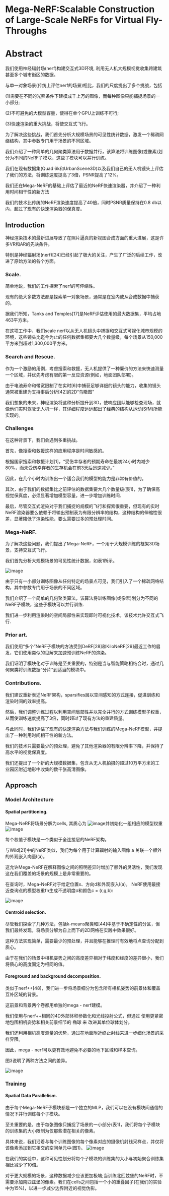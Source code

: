 # Mega-NeRF:Scalable Construction of Large-Scale NeRFs for Virtual Fly-Throughs
# Abstract
我们使用神经辐射场(nerf)构建交互式3D环境, 利用无人机大规模视觉收集跨建筑甚至多个城市街区的数据。

与单一对象场景(传统上评估nerf的场景)相比，我们的尺度提出了多个挑战，包括

(1)需要在不同的光照条件下建模成千上万的图像，而每种图像只能捕捉场景的一小部分;

(2)不可避免的大模型容量，使得在单个GPU上训练不可行;

(3)快速渲染的重大挑战，将使交互式飞行。

为了解决这些挑战，我们首先分析大规模场景的可见性统计数据，激发一个稀疏网络结构，其中参数专门用于场景的不同区域。

我们介绍了一种简单的几何聚类算法用于数据并行，该算法将训练图像(或像素)划分为不同的NeRF子模块，这些子模块可以并行训练。

我们在现有数据集(Quad 6k和UrbanScene3D)以及我们自己的无人机镜头上评估了我们的方法，将训练速度提高了3倍，PSNR提高了12%。

我们还在Mega-NeRF的基础上评估了最近的NeRF快速渲染器，并介绍了一种利用时间相干性的新方法

我们的技术比传统的NeRF渲染速度提高了40倍，同时PSNR质量保持在0.8 db以内，超过了现有的快速渲染器的保真度。

## Introduction
神经渲染技术的最新进展导致了在照片逼真的新视图合成方面的重大进展，这是许多VR和AR的先决条件。

特别是神经辐射场(nerf)[24]已经引起了极大的关注，产生了广泛的后续工作，改进了原始方法的各个方面。

### Scale.
简单地说，我们的工作探索了nerf的可伸缩性。

现有的绝大多数方法都是探索单一对象场景，通常是在室内或从合成数据中捕获的。

据我们所知，Tanks and Temples[17]是NeRF评估使用的最大数据集，平均占地463平方米。

在这项工作中，我们scale nerf以从无人机镜头中捕捉和交互式可视化城市规模的环境，这些镜头比迄今为止的任何数据集都要大几个数量级，每个场景从150,000平方米到超过1,300,000平方米。

### Search and Rescue.
作为一个激励的用例，考虑搜索和救援，无人机提供了一种廉价的方法来快速测量一个区域，并优先考虑有限的第一反应资源(例如，地面团队部署)。

由于电池寿命和带宽限制了在实时[6]中捕获足够详细的镜头的能力，收集的镜头通常被重建为支持事后分析[42]的2D“鸟瞰图”

我们想象的未来，神经渲染将这种分析提升到3D，使响应团队能够检查现场，就像他们实时驾驶无人机一样，其详细程度远远超出了经典的结构从运动(SfM)所能实现的。

### Challenges
在这种背景下，我们会遇到多重挑战。

首先，像搜索和救援这样的应用程序是时间敏感的。

根据国家搜索和救援计划[1]，“受伤幸存者的预期寿命在最初24小时内减少80%，而未受伤幸存者的生存机会在前3天后迅速减少。”

因此，在几个小时内训练出一个适合我们的模型的能力是非常有价值的。

其次，由于我们的数据集比之前评估的数据集要大几个数量级(表1)，为了确保高视觉保真度，必须显著增加模型容量，进一步增加训练时间.

最后，尽管交互式渲染对于我们捕捉的规模的飞行和探索很重要，但现有的实时NeRF渲染器要么依赖于将输出预制表为有限分辨率的结构，这种结构的伸缩性很差，显著降低了渲染性能，要么需要过多的预处理时间。

### Mega-NeRF.
为了解决这些问题，我们提出了Mega-NeRF，一个用于大规模训练的框架3D场景，支持交互式飞行。

我们首先分析大规模场景的可见性统计数据，如表1所示。

![image](https://user-images.githubusercontent.com/48575896/226861670-3bac4849-bce0-4386-8f36-9239cbb1ab64.png)

由于只有一小部分训练图像从任何特定的场景点可见，我们引入了一个稀疏网络结构，其中参数专门用于场景的不同区域。

我们介绍了一个简单的几何聚类算法，该算法将训练图像(或像素)划分为不同的NeRF子模块，这些子模块可以并行训练.

我们进一步利用渲染时的空间局部性来实现即时可视化技术，该技术允许交互式飞行.

### Prior art.
我们使用“多个”NeRF子模块的方法受到DeRF[28]和KiloNeRF[29]最近工作的启发，它们使用类似的见解来加速预训练NeRF的渲染。

我们证明了模块化对于训练是至关重要的，特别是当与智能策略相结合时，通过几何聚类将训练数据“分片”到适当的模块中。

### Contributions.
我们建议重新表述NeRF架构，sparsifies层以空间感知的方式连接，促进训练和渲染时间的效率提高。

然后，我们调整训练过程以利用空间局部性并以完全并行的方式训练模型子权重，从而使训练速度提高了3倍，同时超过了现有方法的重建质量。

与此同时，我们评估了现有的快速渲染方法与我们训练的Mega-NeRF模型，并提出了一种利用时间相干性的新方法。

我们的技术只需要最少的预处理，避免了其他渲染器的有限分辨率下降，并保持了高水平的视觉保真度。

我们还提出了一个新的大规模数据集，包含从无人机拍摄的超过10万平方米的工业园区附近地形中收集的数千张高清图像。

## Approach
### Model Architecture
#### Spatial partitioning.
Mega-NeRF将场景分解为cells, 其质心为 ![image](https://user-images.githubusercontent.com/48575896/226876600-3a089f0a-0c39-4a1a-aa4a-c58428a96359.png)并初始化一组相应的模型权重![image](https://user-images.githubusercontent.com/48575896/226876784-3b3c31e8-e656-4bd1-b889-be2758d72817.png)

每个权值子模块是一个类似于全连接层的NeRF架构。

与Wild[21]中的NeRF类似，我们为每个用于计算辐射的输入图像 a 关联一个额外的外观嵌入向量l(a)。

这允许Mega-NeRF在解释图像之间的照明差异时增加了额外的灵活性，我们发现这在我们覆盖的场景的规模上是非常重要的。

在查询时，Mega-NeRF对于给定位置x、方向d和外观嵌入l(a)， NeRF使用最接近查询点的模型权重fn生成不透明度σ和颜色c = (r,g,b):

![image](https://user-images.githubusercontent.com/48575896/226881418-b7d01c53-248a-440e-a850-6c44c0c9ab36.png)

#### Centroid selection.
尽管我们探索了几种方法，包括k-means聚类和[44]中基于不确定性的分区，但我们最终发现，将场景分解为自上而下的2D网格在实践中效果很好。

这种方法实现简单，需要最少的预处理，并且能够在推理时有效地将点查询分配到质心。

由于在我们的场景中相机姿势之间的高度差异相对于纬度和经度的差异很小，我们将质心的高度固定为相同的值。

#### Foreground and background decomposition.
类似于nerf++[48]，我们进一步将场景细分为包含所有相机姿势的前景体和覆盖互补区域的背景。

这前景和背景两个卷都用单独的mega - nerf建模。

我们使用与nerf++相同的4D外部体积参数化和光线投射公式，但通过 使用更紧密地包围相机姿势和相关前景细节的 椭球 来  改进其单位球体划分。

我们还利用相机高度测量的优势，通过在地面附近终止射线来进一步细化场景的采样界限。

因此，mega - nerf可以更有效地避免不必要的地下区域和样本查询。

图3说明了两种方法之间的差异。

![image](https://user-images.githubusercontent.com/48575896/226882695-14a25a0b-fd11-493c-a176-b8537d2cc239.png)

### Training
#### Spatial Data Parallelism.
由于每个Mega-NeRF子模块都是一个独立的MLP，我们可以在没有模块间通信的情况下并行训练每个子模块。

至关重要的是，由于每张图像只捕捉了场景的一小部分(表1)，我们将每个子模块的训练集的大小限制为仅那些潜在相关的像素。

具体来说，我们沿着与每个训练图像的每个像素对应的摄像机射线采样点，并仅将该像素添加到它相交的空间单元中(图1)。
![image](https://user-images.githubusercontent.com/48575896/226888319-ad97aa49-71f6-4b6b-834e-e28a0a8344fe.png)

在我们的实验中，这种可见性划分将每个子模块的训练集的大小与初始聚合训练集相比减少了10倍。

对于更大规模的场景，这种数据减少应该更加极端;当训练北匹兹堡的NeRF时，不需要添加南匹兹堡的像素。我们在cells之间包括一个小的重叠因子(在我们的实验中为15%)，以进一步减少边界附近的视觉伪影。
